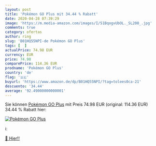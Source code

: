 ```yaml
---
layout: post
title: 'Pokémon GO Plus mit 34.44 % Rabatt'
date: 2020-04-28 07:39:29
image: 'https://m.media-amazon.com/images/I/51BqogvUbOL._SL200_.jpg'
comments: true
category: ofertas
author: ring
slug: 'B01HQ55NPI-de Pokémon GO Plus'
tags: [  ]
actualPrice: 74.98 EUR
currency: EUR
price: 74.98
comparePrice: 114.36 EUR
prodname: 'Pokémon GO Plus'
country: 'de'
flag: '🇩🇪'
buyurl: 'https://www.amazon.de/dp/B01HQ55NPI/?tag=tolees0ca-21'
descuento: '34.44'
average: '92.49000000000001'
---
```


Sie können [Pokémon GO Plus](https://www.amazon.de/dp/B01HQ55NPI/?tag=tolees0ca-21) mit Preis 74.98 EUR (original: 114.36 EUR) 34.44 % Rabatt hier:

[![Pokémon GO Plus](https://m.media-amazon.com/images/I/51BqogvUbOL._SL200_.jpg)](https://www.amazon.de/dp/B01HQ55NPI/?tag=tolees0ca-21)

ℹ️:


[🛒 Hier!!](https://www.amazon.de/dp/B01HQ55NPI/?tag=tolees0ca-21)
